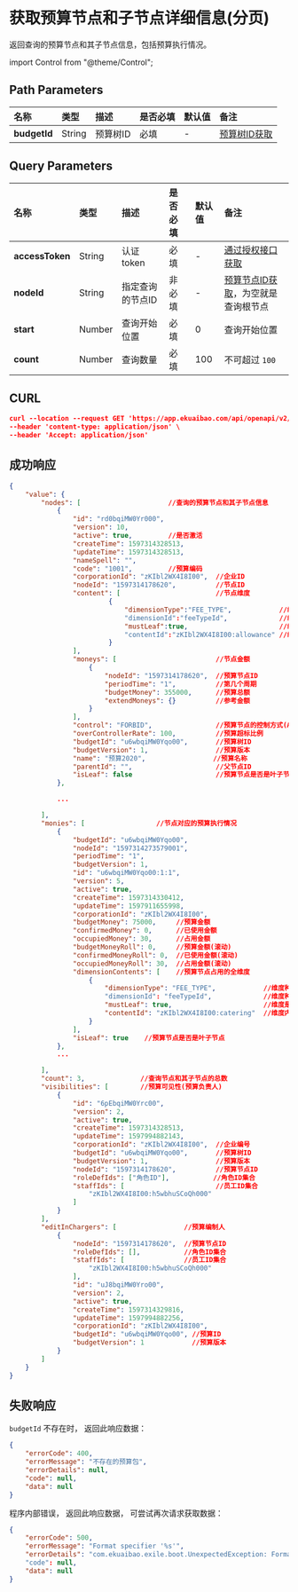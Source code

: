 # 获取预算节点和子节点详细信息(分页)

返回查询的预算节点和其子节点信息，包括预算执行情况。

import Control from "@theme/Control";

<Control
method="GET"
url="/api/openapi/v2/budgets/$`budgetId`/query"
/>

## Path Parameters

| 名称 | 类型 | 描述 | 是否必填 | 默认值 | 备注 |
| :--- | :--- | :--- | :--- |:--- | :--- |
| **budgetId** | String  | 预算树ID | 必填 | - | [预算树ID获取](/docs/open-api/budget/get-budget-list) |

## Query Parameters

| 名称 | 类型 | 描述 | 是否必填 | 默认值 | 备注 |
| :--- | :--- | :--- | :--- |:--- | :--- |
| **accessToken**  | String | 认证token      | 必填  | -   | [通过授权接口获取](/docs/open-api/getting-started/auth) |
| **nodeId**       | String | 指定查询的节点ID | 非必填 | -   | [预算节点ID获取](/docs/open-api/budget/get-budget-details)，为空就是查询根节点 |
| **start**        | Number | 查询开始位置     | 必填  | 0   | 查询开始位置 |
| **count**        | Number | 查询数量        | 必填  | 100 | 不可超过 `100` |

## CURL
```json
curl --location --request GET 'https://app.ekuaibao.com/api/openapi/v2/budgets/$u6wbqiMW0Yqo00/query?accessToken=f_kbtOJVVwdo00&start=1&count=100' \
--header 'content-type: application/json' \
--header 'Accept: application/json'
```

## 成功响应
```json
{
    "value": {
        "nodes": [                      //查询的预算节点和其子节点信息
            {
                "id": "rd0bqiMW0Yr000",
                "version": 10,  
                "active": true,         //是否激活
                "createTime": 1597314328513,
                "updateTime": 1597314328513,
                "nameSpell": "",
                "code": "1001",         //预算编码
                "corporationId": "zKIbl2WX4I8I00",  //企业ID
                "nodeId": "1597314178620",          //节点ID
                "content": [                        //节点维度
                         {
                             "dimensionType":"FEE_TYPE",            //维度种类(DEPART: 部门，PROJECT：档案，FEE_TYPE：消费类型，STAFF：员工)
                             "dimensionId":"feeTypeId",             //维度种类的标识ID
                             "mustLeaf":true,                       //维度是否必定为叶节点(本部)，true:非本级 
                             "contentId":"zKIbl2WX4I8I00:allowance" //维度内容ID
                         }
                ],
                "moneys": [                         //节点金额
                    {
                        "nodeId": "1597314178620",  //预算节点ID
                        "periodTime": "1",          //第几个周期
                        "budgetMoney": 355000,      //预算总额
                        "extendMoneys": {}          //参考金额
                    }
                ],
                "control": "FORBID",                //预算节点的控制方式(ALLOW：允许，WARN：警告，FORBID：禁止，IGNORED：什么都不做)
                "overControllerRate": 100,          //预算超标比例
                "budgetId": "u6wbqiMW0Yqo00",       //预算树ID
                "budgetVersion": 1,                 //预算版本
                "name": "预算2020",                 //预算名称
                "parentId": "",                     //父节点ID
                "isLeaf": false                     //预算节点是否是叶子节点
            },

            ...

        ],
        "monies": [                  //节点对应的预算执行情况
            {
                "budgetId": "u6wbqiMW0Yqo00",
                "nodeId": "1597314273579001",
                "periodTime": "1",
                "budgetVersion": 1,
                "id": "u6wbqiMW0Yqo00:1:1",
                "version": 5,
                "active": true,
                "createTime": 1597314330412,
                "updateTime": 1597911655998,
                "corporationId": "zKIbl2WX4I8I00",
                "budgetMoney": 75000,     //预算金额
                "confirmedMoney": 0,      //已使用金额
                "occupiedMoney": 30,      //占用金额
                "budgetMoneyRoll": 0,     //预算金额(滚动)
                "confirmedMoneyRoll": 0,  //已使用金额(滚动)
                "occupiedMoneyRoll": 30,  //占用金额(滚动)
                "dimensionContents": [    //预算节点占用的全维度
                    {
                        "dimensionType": "FEE_TYPE",            //维度种类(DEPART: 部门，PROJECT：档案，FEE_TYPE：消费类型，STAFF：员工)
                        "dimensionId": "feeTypeId",             //维度种类的标识ID
                        "mustLeaf": true,                       //维度是否必定为叶节点(本部)
                        "contentId": "zKIbl2WX4I8I00:catering"  //维度内容ID
                    }
                ],
                "isLeaf": true    //预算节点是否是叶子节点
            },
            ...

        ],
        "count": 3,              //查询节点和其子节点的总数
        "visibilities": [        //预算可见性(预算负责人)
            {
                "id": "6pEbqiMW0Yrc00",
                "version": 2,
                "active": true,
                "createTime": 1597314328513,
                "updateTime": 1597994882143,
                "corporationId": "zKIbl2WX4I8I00",  //企业编号
                "budgetId": "u6wbqiMW0Yqo00",       //预算树ID
                "budgetVersion": 1,                 //预算版本
                "nodeId": "1597314178620",          //预算节点ID
                "roleDefIds": ["角色ID"],           //角色ID集合
                "staffIds": [                       //员工ID集合 
                    "zKIbl2WX4I8I00:h5wbhuSCoQh000"
                ]  
            }
        ],
        "editInChargers": [                 //预算编制人
            {
                "nodeId": "1597314178620",  //预算节点ID
                "roleDefIds": [],           //角色ID集合
                "staffIds": [               //员工ID集合
                    "zKIbl2WX4I8I00:h5wbhuSCoQh000"
                ],
                "id": "uJ8bqiMW0Yro00",
                "version": 2,
                "active": true,
                "createTime": 1597314329816,
                "updateTime": 1597994882256,
                "corporationId": "zKIbl2WX4I8I00",
                "budgetId": "u6wbqiMW0Yqo00", //预算ID
                "budgetVersion": 1            //预算版本
            }
        ]
    }
}
```

## 失败响应
`budgetId` 不存在时， 返回此响应数据：
```json
{
    "errorCode": 400,
    "errorMessage": "不存在的预算包",
    "errorDetails": null,
    "code": null,
    "data": null
}
```

程序内部错误， 返回此响应数据， 可尝试再次请求获取数据：
```json
{
    "errorCode": 500,
    "errorMessage": "Format specifier '%s'",
    "errorDetails": "com.ekuaibao.exile.boot.UnexpectedException: Format specifier '%s'\n\tat ------.remote error from whispered-invoice-rest[release-rest-server-668745ddf6-g8j9d/172.70.23.176](Unknown Source)"
    "code": null,
    "data": null
}
```

